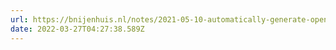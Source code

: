 ```yaml
---
url: https://bnijenhuis.nl/notes/2021-05-10-automatically-generate-open-graph-images-in-eleventy/
date: 2022-03-27T04:27:38.589Z
---
```

